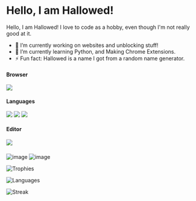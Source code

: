 # Hello, I am Hallowed!
Hello, I am Hallowed! I love to code as a hobby, even though I'm not really good at it.
- 🔭 I’m currently working on websites and unblocking stuff!
- 🌱 I’m currently learning Python, and Making Chrome Extensions.
- ⚡ Fun fact: Hallowed is a name I got from a random name generator.
#### Browser
![](https://img.shields.io/badge/Google_chrome-4285F4?style=for-the-badge&logo=Google-chrome&logoColor=white)
#### Languages
![](https://img.shields.io/badge/JavaScript-323330?style=for-the-badge&logo=javascript&logoColor=F7DF1E)
![](https://img.shields.io/badge/HTML5-E34F26?style=for-the-badge&logo=html5&logoColor=white)
![](https://img.shields.io/badge/CSS3-1572B6?style=for-the-badge&logo=css3&logoColor=white)
#### Editor
![](https://img.shields.io/badge/VSCode-0078D4?style=for-the-badge&logo=visual%20studio%20code&logoColor=white)
###







![image](https://github-profile-summary-cards.vercel.app/api/cards/profile-details?username=HallowedSpace&theme=dark)
![image](https://github-readme-stats-git-masterrstaa-rickstaa.vercel.app/api?username=HallowedSpace&theme=dark)

![Trophies](https://github-profile-trophy.vercel.app/?username=HallowedSpace&theme=dark)

![Languages](https://github-readme-stats.vercel.app/api/top-langs/?username=HallowedSpace&theme=dark)

![Streak](https://github-readme-streak-stats.herokuapp.com/?user=HallowedSpace&theme=dark)
